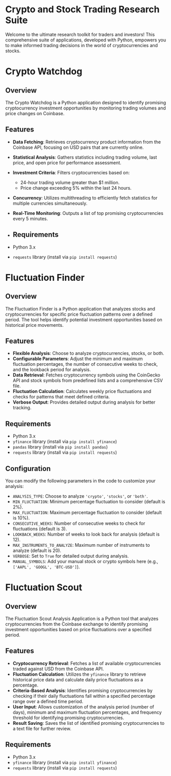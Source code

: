 # Crypto and Stock Trading Research Suite

Welcome to the ultimate research toolkit for traders and investors! This comprehensive suite of applications, developed with Python, empowers you to make informed trading decisions in the world of cryptocurrencies and stocks.

# Crypto Watchdog

## Overview

The Crypto Watchdog is a Python application designed to identify promising cryptocurrency investment opportunities by monitoring trading volumes and price changes on Coinbase.

## Features

- **Data Fetching**: Retrieves cryptocurrency product information from the Coinbase API, focusing on USD pairs that are currently online.
- **Statistical Analysis**: Gathers statistics including trading volume, last price, and open price for performance assessment.
- **Investment Criteria**: Filters cryptocurrencies based on:
  - 24-hour trading volume greater than $1 million.
  - Price change exceeding 5% within the last 24 hours.
- **Concurrency**: Utilizes multithreading to efficiently fetch statistics for multiple currencies simultaneously.
- **Real-Time Monitoring**: Outputs a list of top promising cryptocurrencies every 5 minutes.

- ## Requirements

- Python 3.x
- `requests` library (install via `pip install requests`)






# Fluctuation Finder

## Overview

The Fluctuation Finder is a Python application that analyzes stocks and cryptocurrencies for specific price fluctuation patterns over a defined period. The tool helps identify potential investment opportunities based on historical price movements.

## Features

- **Flexible Analysis**: Choose to analyze cryptocurrencies, stocks, or both.
- **Configurable Parameters**: Adjust the minimum and maximum fluctuation percentages, the number of consecutive weeks to check, and the lookback period for analysis.
- **Data Retrieval**: Fetches cryptocurrency symbols using the CoinGecko API and stock symbols from predefined lists and a comprehensive CSV file.
- **Fluctuation Calculation**: Calculates weekly price fluctuations and checks for patterns that meet defined criteria.
- **Verbose Output**: Provides detailed output during analysis for better tracking.

## Requirements

- Python 3.x
- `yfinance` library (install via `pip install yfinance`)
- `pandas` library (install via `pip install pandas`)
- `requests` library (install via `pip install requests`)

## Configuration

You can modify the following parameters in the code to customize your analysis:

- `ANALYSIS_TYPE`: Choose to analyze `'crypto'`, `'stocks'`, or `'both'`.
- `MIN_FLUCTUATION`: Minimum percentage fluctuation to consider (default is 2%).
- `MAX_FLUCTUATION`: Maximum percentage fluctuation to consider (default is 10%).
- `CONSECUTIVE_WEEKS`: Number of consecutive weeks to check for fluctuations (default is 3).
- `LOOKBACK_WEEKS`: Number of weeks to look back for analysis (default is 12).
- `MAX_INSTRUMENTS_TO_ANALYZE`: Maximum number of instruments to analyze (default is 20).
- `VERBOSE`: Set to `True` for detailed output during analysis.
- `MANUAL_SYMBOLS`: Add your manual stock or crypto symbols here (e.g., `['AAPL', 'GOOGL', 'BTC-USD']`).




# Fluctuation Scout

## Overview

The  Fluctuation Scout Analysis Application is a Python tool that analyzes cryptocurrencies from the Coinbase exchange to identify promising investment opportunities based on price fluctuations over a specified period.

## Features

- **Cryptocurrency Retrieval**: Fetches a list of available cryptocurrencies traded against USD from the Coinbase API.
- **Fluctuation Calculation**: Utilizes the `yfinance` library to retrieve historical price data and calculate daily price fluctuations as a percentage.
- **Criteria-Based Analysis**: Identifies promising cryptocurrencies by checking if their daily fluctuations fall within a specified percentage range over a defined time period.
- **User Input**: Allows customization of the analysis period (number of days), minimum and maximum fluctuation percentages, and frequency threshold for identifying promising cryptocurrencies.
- **Result Saving**: Saves the list of identified promising cryptocurrencies to a text file for further review.

## Requirements

- Python 3.x
- `yfinance` library (install via `pip install yfinance`)
- `requests` library (install via `pip install requests`)

